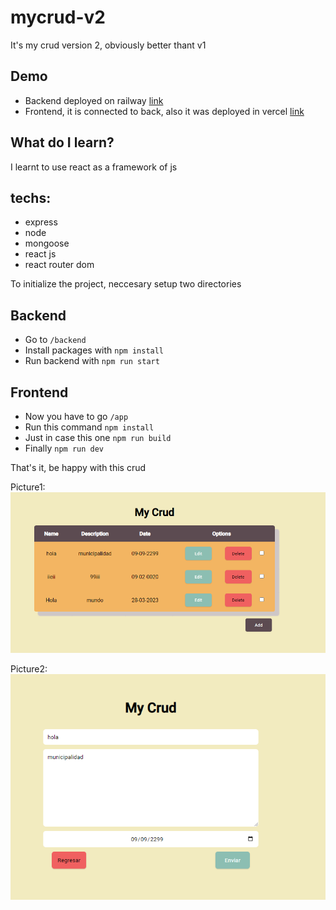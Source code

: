 # mycrud-v2

It's my crud version 2, obviously better thant v1

## Demo
- Backend deployed on railway [link](https://mycrud-v2-production.up.railway.app/tasks)
- Frontend, it is connected to back, also it was deployed in vercel [link](https://mycrud-v2-gxrg.vercel.app/)

## What do I learn?
I learnt to use react as a framework of js

## techs:
- express
- node
- mongoose
- react js
- react router dom

To initialize the project, neccesary setup two directories

## Backend

- Go to `/backend`
- Install packages with `npm install` 
- Run backend with `npm run start`

## Frontend

- Now you have to go `/app`
- Run this command `npm install`
- Just in case this one `npm run build`
- Finally `npm run dev`

That's it, be happy with this crud

Picture1:
![alt text](https://github.com/smenaquispe/mycrud-v2/blob/main/assets/1.png)

Picture2:
![alt text](https://github.com/smenaquispe/mycrud-v2/blob/main/assets/2.png)
